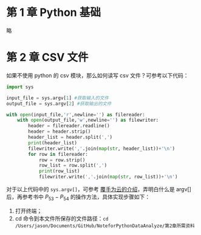 # 第 1 章 Python 基础

略

# 第 2 章 CSV 文件

如果不使用 python 的 csv 模块，那么如何读写 csv 文件？可参考以下代码：

```python
import sys

input_file = sys.argv[1] #获取输入的文件
output_file = sys.argv[2] #获取输出的文件

with open(input_file,'r',newline='') as filereader:
	with open(output_file,'w',newline='') as filewriter:
		header = filereader.readline()
		header = header.strip()
		header_list = header.split(',')
		print(header_list)
		filewriter.write(','.join(map(str, header_list))+'\n')
		for row in filereader:
			row = row.strip()
			row_list = row.split(',')
			print(row_list)
			filewriter.write(','.join(map(str, row_list))+'\n')
```

对于以上代码中的 `sys.argv[]`，可参考 [覆手为云的介绍](https://www.cnblogs.com/aland-1415/p/6613449.html)，弄明白什么是 argv[] 后，再参考书中 ${P}_{53}-{P}_{54}$ 的操作方法，具体实现步骤如下：

1. 打开终端；
2. cd 命令到本文件所保存的文件路径：`cd /Users/jason/Documents/GitHub/NoteforPythonDataAnalyze/第2章所需资料 `

